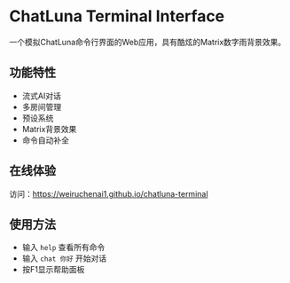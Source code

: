 # ChatLuna Terminal Interface

一个模拟ChatLuna命令行界面的Web应用，具有酷炫的Matrix数字雨背景效果。

## 功能特性
- 流式AI对话
- 多房间管理
- 预设系统
- Matrix背景效果
- 命令自动补全

## 在线体验
访问：https://weiruchenai1.github.io/chatluna-terminal

## 使用方法
- 输入 `help` 查看所有命令
- 输入 `chat 你好` 开始对话
- 按F1显示帮助面板

